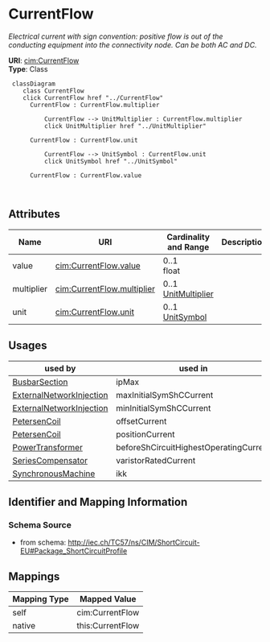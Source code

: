 # CurrentFlow


_Electrical current with sign convention: positive flow is out of the conducting equipment into the connectivity node. Can be both AC and DC._





**URI**: [cim:CurrentFlow](http://iec.ch/TC57/CIM100#CurrentFlow)<br />
**Type**: Class




```mermaid
 classDiagram
    class CurrentFlow
    click CurrentFlow href "../CurrentFlow"
      CurrentFlow : CurrentFlow.multiplier
        
          CurrentFlow --> UnitMultiplier : CurrentFlow.multiplier
          click UnitMultiplier href "../UnitMultiplier"
        
      CurrentFlow : CurrentFlow.unit
        
          CurrentFlow --> UnitSymbol : CurrentFlow.unit
          click UnitSymbol href "../UnitSymbol"
        
      CurrentFlow : CurrentFlow.value
        
      
```




<!-- no inheritance hierarchy -->


## Attributes


| Name | URI | Cardinality and Range | Description | Inheritance |
| ---  | --- | --- | --- | --- |
| value | [cim:CurrentFlow.value](http://iec.ch/TC57/CIM100#CurrentFlow.value) | 0..1 <br />  float  |  | direct |
| multiplier | [cim:CurrentFlow.multiplier](http://iec.ch/TC57/CIM100#CurrentFlow.multiplier) | 0..1 <br />  [UnitMultiplier](UnitMultiplier.md)  |  | direct |
| unit | [cim:CurrentFlow.unit](http://iec.ch/TC57/CIM100#CurrentFlow.unit) | 0..1 <br />  [UnitSymbol](UnitSymbol.md)  |  | direct |





## Usages

| used by | used in | type | used |
| ---  | --- | --- | --- |
| [BusbarSection](BusbarSection.md) | ipMax | range | [CurrentFlow](CurrentFlow.md) |
| [ExternalNetworkInjection](ExternalNetworkInjection.md) | maxInitialSymShCCurrent | range | [CurrentFlow](CurrentFlow.md) |
| [ExternalNetworkInjection](ExternalNetworkInjection.md) | minInitialSymShCCurrent | range | [CurrentFlow](CurrentFlow.md) |
| [PetersenCoil](PetersenCoil.md) | offsetCurrent | range | [CurrentFlow](CurrentFlow.md) |
| [PetersenCoil](PetersenCoil.md) | positionCurrent | range | [CurrentFlow](CurrentFlow.md) |
| [PowerTransformer](PowerTransformer.md) | beforeShCircuitHighestOperatingCurrent | range | [CurrentFlow](CurrentFlow.md) |
| [SeriesCompensator](SeriesCompensator.md) | varistorRatedCurrent | range | [CurrentFlow](CurrentFlow.md) |
| [SynchronousMachine](SynchronousMachine.md) | ikk | range | [CurrentFlow](CurrentFlow.md) |






## Identifier and Mapping Information







### Schema Source


* from schema: http://iec.ch/TC57/ns/CIM/ShortCircuit-EU#Package_ShortCircuitProfile





## Mappings

| Mapping Type | Mapped Value |
| ---  | ---  |
| self | cim:CurrentFlow |
| native | this:CurrentFlow |




